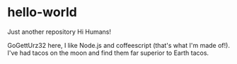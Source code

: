 hello-world
===========
Just another repository
Hi Humans!

GoGettUrz32 here, I like Node.js and coffeescript (that's what I'm made of!).
I've had tacos on the moon and find them far superior to Earth tacos.
